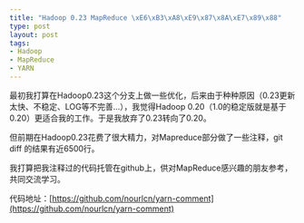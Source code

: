 ```yaml
--- 
title: "Hadoop 0.23 MapReduce \xE6\xB3\xA8\xE9\x87\x8A\xE7\x89\x88"
type: post
layout: post
tags: 
- Hadoop
- MapReduce
- YARN
---
```



最初我打算在Hadoop0.23这个分支上做一些优化，后来由于种种原因（0.23更新太快、不稳定、LOG等不完善...），我觉得Hadoop 0.20（1.0的稳定版就是基于0.20）更适合我的工作。于是我放弃了0.23转向了0.20。

但前期在Hadoop0.23花费了很大精力，对Mapreduce部分做了一些注释，git diff 的结果有近6500行。

我打算把我注释过的代码托管在github上，供对MapReduce感兴趣的朋友参考，共同交流学习。

代码地址：[https://github.com/nourlcn/yarn-comment](https://github.com/nourlcn/yarn-comment)
